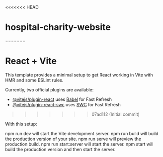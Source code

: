 <<<<<<< HEAD
# hospital-charity-website
=======
# React + Vite

This template provides a minimal setup to get React working in Vite with HMR and some ESLint rules.

Currently, two official plugins are available:

- [@vitejs/plugin-react](https://github.com/vitejs/vite-plugin-react/blob/main/packages/plugin-react/README.md) uses [Babel](https://babeljs.io/) for Fast Refresh
- [@vitejs/plugin-react-swc](https://github.com/vitejs/vite-plugin-react-swc) uses [SWC](https://swc.rs/) for Fast Refresh
>>>>>>> 07ad112 (Initial commit)


With this setup:

npm run dev will start the Vite development server.
npm run build will build the production version of your site.
npm run serve will preview the production build.
npm run start:server will start the server.
npm start will build the production version and then start the server.